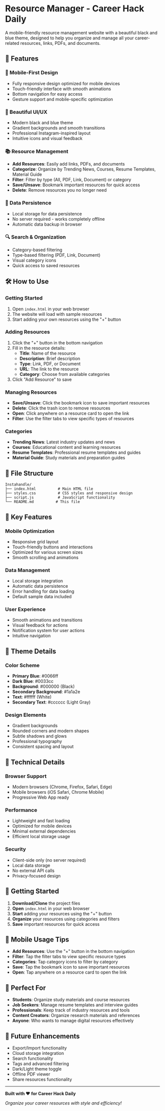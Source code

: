 # Resource Manager - Career Hack Daily

A mobile-friendly resource management website with a beautiful black and blue theme, designed to help you organize and manage all your career-related resources, links, PDFs, and documents.

## 🚀 Features

### 📱 Mobile-First Design
- Fully responsive design optimized for mobile devices
- Touch-friendly interface with smooth animations
- Bottom navigation for easy access
- Gesture support and mobile-specific optimization

### 🎨 Beautiful UI/UX
- Modern black and blue theme
- Gradient backgrounds and smooth transitions
- Professional Instagram-inspired layout
- Intuitive icons and visual feedback

### 📚 Resource Management
- **Add Resources**: Easily add links, PDFs, and documents
- **Categorize**: Organize by Trending News, Courses, Resume Templates, Material Guide
- **Filter**: Filter by type (All, PDF, Link, Document) or category
- **Save/Unsave**: Bookmark important resources for quick access
- **Delete**: Remove resources you no longer need

### 💾 Data Persistence
- Local storage for data persistence
- No server required - works completely offline
- Automatic data backup in browser

### 🔍 Search & Organization
- Category-based filtering
- Type-based filtering (PDF, Link, Document)
- Visual category icons
- Quick access to saved resources

## 🛠️ How to Use

### Getting Started
1. Open `index.html` in your web browser
2. The website will load with sample resources
3. Start adding your own resources using the "+" button

### Adding Resources
1. Click the "+" button in the bottom navigation
2. Fill in the resource details:
   - **Title**: Name of the resource
   - **Description**: Brief description
   - **Type**: Link, PDF, or Document
   - **URL**: The link to the resource
   - **Category**: Choose from available categories
3. Click "Add Resource" to save

### Managing Resources
- **Save/Unsave**: Click the bookmark icon to save important resources
- **Delete**: Click the trash icon to remove resources
- **Open**: Click anywhere on a resource card to open the link
- **Filter**: Use the filter tabs to view specific types of resources

### Categories
- **Trending News**: Latest industry updates and news
- **Courses**: Educational content and learning resources
- **Resume Templates**: Professional resume templates and guides
- **Material Guide**: Study materials and preparation guides

## 📁 File Structure

```
Instahandle/
├── index.html          # Main HTML file
├── styles.css          # CSS styles and responsive design
├── script.js           # JavaScript functionality
└── README.md          # This file
```

## 🎯 Key Features

### Mobile Optimization
- Responsive grid layout
- Touch-friendly buttons and interactions
- Optimized for various screen sizes
- Smooth scrolling and animations

### Data Management
- Local storage integration
- Automatic data persistence
- Error handling for data loading
- Default sample data included

### User Experience
- Smooth animations and transitions
- Visual feedback for actions
- Notification system for user actions
- Intuitive navigation

## 🎨 Theme Details

### Color Scheme
- **Primary Blue**: #0066ff
- **Dark Blue**: #0033cc
- **Background**: #000000 (Black)
- **Secondary Background**: #1a1a2e
- **Text**: #ffffff (White)
- **Secondary Text**: #cccccc (Light Gray)

### Design Elements
- Gradient backgrounds
- Rounded corners and modern shapes
- Subtle shadows and glows
- Professional typography
- Consistent spacing and layout

## 🔧 Technical Details

### Browser Support
- Modern browsers (Chrome, Firefox, Safari, Edge)
- Mobile browsers (iOS Safari, Chrome Mobile)
- Progressive Web App ready

### Performance
- Lightweight and fast loading
- Optimized for mobile devices
- Minimal external dependencies
- Efficient local storage usage

### Security
- Client-side only (no server required)
- Local data storage
- No external API calls
- Privacy-focused design

## 🚀 Getting Started

1. **Download/Clone** the project files
2. **Open** `index.html` in your web browser
3. **Start** adding your resources using the "+" button
4. **Organize** your resources using categories and filters
5. **Save** important resources for quick access

## 📱 Mobile Usage Tips

- **Add Resources**: Use the "+" button in the bottom navigation
- **Filter**: Tap the filter tabs to view specific resource types
- **Categories**: Tap category icons to filter by category
- **Save**: Tap the bookmark icon to save important resources
- **Open**: Tap anywhere on a resource card to open the link

## 🎯 Perfect For

- **Students**: Organize study materials and course resources
- **Job Seekers**: Manage resume templates and interview guides
- **Professionals**: Keep track of industry resources and tools
- **Content Creators**: Organize research materials and references
- **Anyone**: Who wants to manage digital resources effectively

## 🔄 Future Enhancements

- Export/Import functionality
- Cloud storage integration
- Search functionality
- Tags and advanced filtering
- Dark/Light theme toggle
- Offline PDF viewer
- Share resources functionality

---

**Built with ❤️ for Career Hack Daily**


*Organize your career resources with style and efficiency!* 
